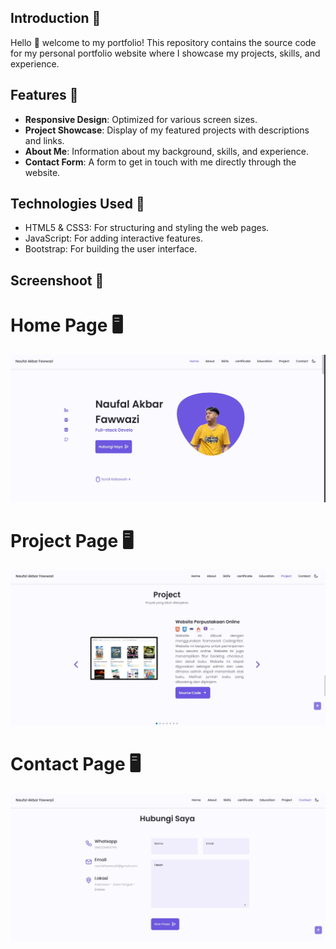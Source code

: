 ## Introduction 🚀
Hello 👋 welcome to my portfolio! This repository contains the source code for my personal portfolio website where I showcase my projects, skills, and experience.

## Features 🚀
- **Responsive Design**: Optimized for various screen sizes.
- **Project Showcase**: Display of my featured projects with descriptions and links.
- **About Me**: Information about my background, skills, and experience.
- **Contact Form**: A form to get in touch with me directly through the website.

## Technologies Used 🚀
- HTML5 & CSS3: For structuring and styling the web pages.
- JavaScript: For adding interactive features.
- Bootstrap: For building the user interface.


## Screenshoot 🚀
# Home Page 🖥️
![Home Page](assets/ss/home.jpg)
# Project Page 🖥️
![Projects Page](assets/ss/projek.jpg)
# Contact Page 🖥️
![Contact Page](assets/ss/kontak.jpg)
